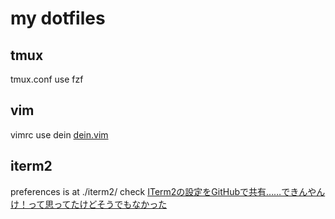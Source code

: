 # my dotfiles

## tmux
tmux.conf use fzf

## vim
vimrc use dein
[dein.vim](https://github.com/Shougo/dein.vim)

## iterm2
preferences is at ./iterm2/
check [ITerm2の設定をGitHubで共有……できんやんけ！って思ってたけどそうでもなかった](https://ry-2718.hatenablog.com/entry/2019/04/02/021006)
